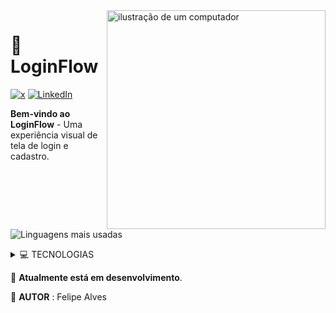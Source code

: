 <img src="https://raw.githubusercontent.com/MicaelliMedeiros/micaellimedeiros/master/image/computer-illustration.png" alt="ilustração de um computador" min-width="400px" max-width="400px" width="350px" align="right">

# 🎨 **LoginFlow**

[![x](https://img.shields.io/badge/X-000000?style=for-the-badge&logo=x&logoColor=white)](https://twitter.com/Felipealvesofc)
[![LinkedIn](https://img.shields.io/badge/LinkedIn-0077B5?style=for-the-badge&logo=linkedin&logoColor=white)](https://www.linkedin.com/in/felipe-alves-393ba733a/)

<div align="left">

**Bem-vindo ao LoginFlow** - Uma experiência visual de tela de login e cadastro.

![Linguagens mais usadas](https://img.shields.io/github/languages/top/felipealves06/loginflow)

<details>
<summary>💻 TECNOLOGIAS</summary>

  ![HTML5](https://img.shields.io/badge/HTML5-E34F26?style=for-the-badge&logo=html5&logoColor=white)
  ![CSS3](https://img.shields.io/badge/CSS3-1572B6?style=for-the-badge&logo=css3&logoColor=white)
</details>

</div>

🔄 **Atualmente está em desenvolvimento**.

👤 **AUTOR** : Felipe Alves
